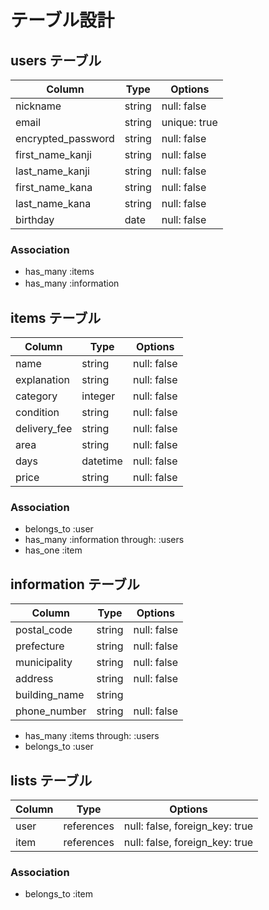 # テーブル設計

## users テーブル

| Column              | Type   | Options     |
| ------------------- | ------ | ----------- |
| nickname            | string | null: false |
| email               | string | unique: true|
| encrypted_password  | string | null: false |
| first_name_kanji    | string | null: false |
| last_name_kanji     | string | null: false |
| first_name_kana     | string | null: false |
| last_name_kana      | string | null: false |
| birthday            | date   | null: false |



### Association

- has_many :items
- has_many :information 　


## items テーブル

| Column              | Type   | Options     |
| ------------------- | ------ | ----------- |
| name                | string | null: false |
| explanation         | string | null: false |
| category            | integer| null: false |
| condition           | string | null: false |
| delivery_fee        | string | null: false |
| area                | string | null: false |
| days                |datetime| null: false |
| price               | string | null: false |


### Association

- belongs_to :user
- has_many :information through: :users
- has_one :item
## information テーブル

| Column              | Type   | Options     |
| ------------------- | ------ | ----------- |
| postal_code         | string | null: false |
| prefecture          | string | null: false |
| municipality        | string | null: false |
| address             | string | null: false |
| building_name       | string |             |
| phone_number        | string | null: false |

- has_many   :items through: :users
- belongs_to :user

## lists テーブル

| Column  | Type       | Options                        |
| ------- | ---------- | ------------------------------ |
| user    | references | null: false, foreign_key: true |
| item    | references | null: false, foreign_key: true |

### Association

- belongs_to :item
